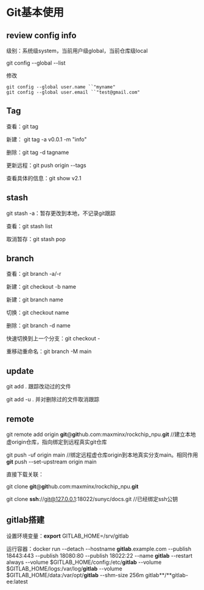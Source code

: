 # Git基本使用

## review config info

级别：系统级system，当前用户级global，当前仓库级local

git config --global --list

修改

```
git config --global user.name ``"myname"
git config --global user.email ``"test@gmail.com"
```

## Tag

查看：git tag

新建： git tag -a v0.0.1 -m "info"

删除：git tag -d tagname

更新远程：git push origin --tags

查看具体的信息：git show v2.1

## stash

git stash -a：暂存更改到本地，不记录git跟踪

查看：git stash list

取消暂存：git stash pop

## branch

查看：git branch -a/-r

新建：git checkout -b name

新建：git branch name

切换：git checkout name

删除：git branch -d name

快速切换到上一个分支：git checkout -

重移动重命名：git branch -M main

## update

git add .    跟踪改动过的文件

git add -u .    并对删除过的文件取消跟踪

## remote

git remote add origin **git**@**git**hub.com:maxminx/rockchip_npu.**git**    //建立本地虚origin仓库，指向绑定到远程真实git仓库

git push -uf origin main    //绑定远程虚仓库origin到本地真实分支main。相同作用**git** push --set-upstream origin main

直接下载关联：

git clone **git**@**git**hub.com:maxminx/rockchip_npu.**git**

git clone **ssh**://git@127.0.0.1:18022/sunyc/docs.git //已经绑定ssh公钥

## gitlab搭建

设置环境变量：**export** GITLAB_HOME=/srv/gitlab 

运行容器：docker run --detach   --hostname **gitlab**.example.com   --publish 18443:443 --publish 18080:80 --publish 18022:22   --name **gitlab**   --restart always   --volume $GITLAB_HOME/config:/etc/**gitlab**   --volume $GITLAB_HOME/logs:/var/log/**gitlab**   --volume $GITLAB_HOME/data:/var/opt/**gitlab**   --shm-size 256m   gitlab**/**gitlab-ee:latest
